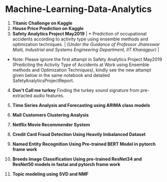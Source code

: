 # Machine-Learning-Data-Analytics
 1.  **Titanic Challenge on Kaggle**
 2.  **House Price Prediction on Kaggle**
 3.  **Safety Analytics Project May2019**
  | * Prediction of occupational accidents according to activity type using ensemble methods and optimization
techniques. | *(Under the Guidance of Professor Jhareswar Maiti, Industrial and Systems Engineering Department, IIT Kharagpur)* |
  
  * Note: Please ignore the first attampt in Safety Analytics Project May2019 (Predicting the Activity Type of Accidents at Work using Ensemble methods and Optimization Techniques), kindly see the new attampt given below in the same notebook and detailed SafetyAnalyticsProjectReport. 

 4. **Don't Call me turkey**
  Finding the turkey sound signature from pre-extracted audio features.

 5. **Time Series Analysis and Forecasting using ARIMA class models**
 6. **Mall Customers Clustering Analysis**
 7. **Netflix Movie Recommender System**
 8. **Credit Card Fraud Detection Using Heavily Imbalanced Dataset**
 9. **Named Entity Recognition Using Pre-trained BERT Model in pytorch frame work**
 10. **Breeds Image Classification Using pre-trained ResNet34 and ResNet50 models in fastai and pytorch frame work**
 11. **Topic modeling using SVD and NMF**
